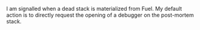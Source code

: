 I am signalled when a dead stack is materialized from Fuel. My default action is to directly request the opening of a debugger on the post-mortem stack.